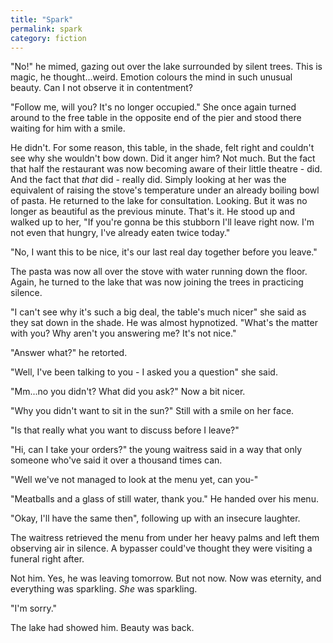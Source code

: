```yaml
---
title: "Spark"
permalink: spark
category: fiction
---
```


"No!" he mimed, gazing out over the lake surrounded by silent trees. This is magic, he thought...weird. Emotion colours the mind in such unusual beauty. Can I not observe it in contentment?

"Follow me, will you? It's no longer occupied." She once again turned around to the free table in the opposite end of the pier and stood there waiting for him with a smile.

He didn't. For some reason, this table, in the shade, felt right and couldn't see why she wouldn't bow down. Did it anger him? Not much. But the fact that half the restaurant was now becoming aware of their little theatre - did. And the fact that *that* did - really did. Simply looking at her was the equivalent of raising the stove's temperature under an already boiling bowl of pasta. He returned to the lake for consultation. Looking. But it was no longer as beautiful as the previous minute. That's it. He stood up and walked up to her, "If you're gonna be this stubborn I'll leave right now. I'm not even that hungry, I've already eaten twice today."

"No, I want this to be nice, it's our last real day together before you leave."

The pasta was now all over the stove with water running down the floor. Again, he turned to the lake that was now joining the trees in practicing silence.

"I can't see why it's such a big deal, the table's much nicer" she said as they sat down in the shade. He was almost hypnotized. "What's the matter with you? Why aren't you answering me? It's not nice."

"Answer what?" he retorted.

"Well, I've been talking to you - I asked you a question" she said.

"Mm...no you didn't? What did you ask?" Now a bit nicer.

"Why you didn't want to sit in the sun?" Still with a smile on her face.

"Is that really what you want to discuss before I leave?"

"Hi, can I take your orders?" the young waitress said in a way that only someone who've said it over a thousand times can.

"Well we've not managed to look at the menu yet, can you-"

"Meatballs and a glass of still water, thank you." He handed over his menu.

"Okay, I'll have the same then", following up with an insecure laughter.

The waitress retrieved the menu from under her heavy palms and left them observing air in silence. A bypasser could've thought they were visiting a funeral right after.

Not him. Yes, he was leaving tomorrow. But not now. Now was eternity, and everything was sparkling. *She* was sparkling.

"I'm sorry."

The lake had showed him. Beauty was back.
